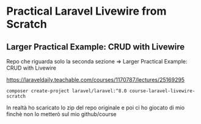 # Practical Laravel Livewire from Scratch

## Larger Practical Example: CRUD with Livewire

Repo che riguarda solo la seconda sezione => Larger Practical Example: CRUD with Livewire

https://laraveldaily.teachable.com/courses/1170787/lectures/25169295

    composer create-project laravel/laravel:^8.0 course-laravel-livewire-scratch

In realtà ho scaricato lo zip del repo originale e poi ci ho giocato di mio finchè non lo metterò sul mio github/course

